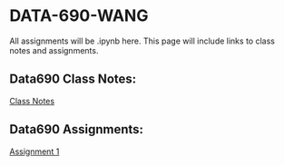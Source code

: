 # DATA-690-WANG
All assignments will be .ipynb here.
This page will include links to class notes and assignments. 

## Data690 Class Notes:
[Class Notes]()


## Data690 Assignments:
[Assignment 1](https://github.com/Colsai/DATA-690-WANG/blob/master/Practice-01.ipynb)
